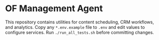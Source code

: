 # OF Management Agent

This repository contains utilities for content scheduling, CRM workflows, and analytics.
Copy any `*.env.example` file to `.env` and edit values to configure services.
Run `./run_all_tests.sh` before committing changes.
